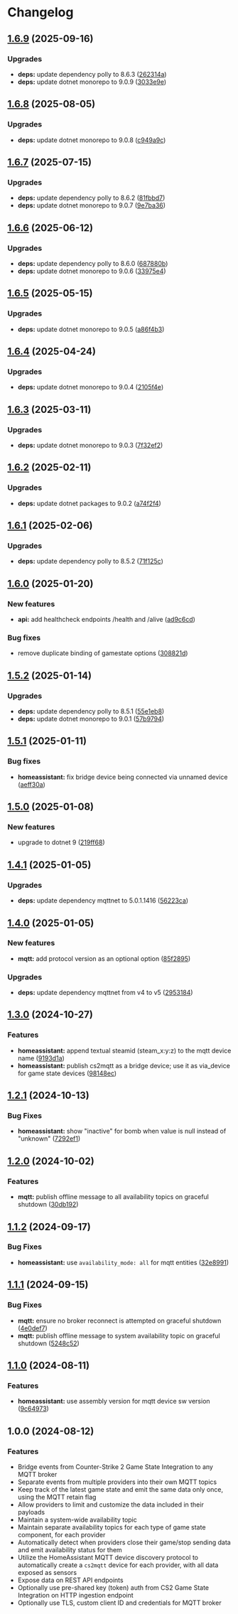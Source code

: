 # Changelog

## [1.6.9](https://github.com/lupusbytes/cs2mqtt/compare/v1.6.8...v1.6.9) (2025-09-16)


### Upgrades

* **deps:** update dependency polly to 8.6.3 ([262314a](https://github.com/lupusbytes/cs2mqtt/commit/262314a3195d78c529b066dd1ec1a41f3fb6a429))
* **deps:** update dotnet monorepo to 9.0.9 ([3033e9e](https://github.com/lupusbytes/cs2mqtt/commit/3033e9e353f5418fe4699bc572bb013fc465de3a))

## [1.6.8](https://github.com/lupusbytes/cs2mqtt/compare/v1.6.7...v1.6.8) (2025-08-05)


### Upgrades

* **deps:** update dotnet monorepo to 9.0.8 ([c949a9c](https://github.com/lupusbytes/cs2mqtt/commit/c949a9cb53b09ac44fc42c3f2fc2048aeb3de4c7))

## [1.6.7](https://github.com/lupusbytes/cs2mqtt/compare/v1.6.6...v1.6.7) (2025-07-15)


### Upgrades

* **deps:** update dependency polly to 8.6.2 ([81fbbd7](https://github.com/lupusbytes/cs2mqtt/commit/81fbbd76090041a9fa76dfe1c009e6278491cfbf))
* **deps:** update dotnet monorepo to 9.0.7 ([9e7ba36](https://github.com/lupusbytes/cs2mqtt/commit/9e7ba363c2e87c90919f4914897ae8bb8dc0e460))

## [1.6.6](https://github.com/lupusbytes/cs2mqtt/compare/v1.6.5...v1.6.6) (2025-06-12)


### Upgrades

* **deps:** update dependency polly to 8.6.0 ([687880b](https://github.com/lupusbytes/cs2mqtt/commit/687880b0ad2aa6628df2aa8c1a71711aa0d94612))
* **deps:** update dotnet monorepo to 9.0.6 ([33975e4](https://github.com/lupusbytes/cs2mqtt/commit/33975e48611ebb89176f64c1f609b996b751030b))

## [1.6.5](https://github.com/lupusbytes/cs2mqtt/compare/v1.6.4...v1.6.5) (2025-05-15)


### Upgrades

* **deps:** update dotnet monorepo to 9.0.5 ([a86f4b3](https://github.com/lupusbytes/cs2mqtt/commit/a86f4b3ac00760bac592efbb80b66abfb9e71373))

## [1.6.4](https://github.com/lupusbytes/cs2mqtt/compare/v1.6.3...v1.6.4) (2025-04-24)


### Upgrades

* **deps:** update dotnet monorepo to 9.0.4 ([2105f4e](https://github.com/lupusbytes/cs2mqtt/commit/2105f4e00ffb1fc7951702df68ea15a44311e9e9))

## [1.6.3](https://github.com/lupusbytes/cs2mqtt/compare/v1.6.2...v1.6.3) (2025-03-11)


### Upgrades

* **deps:** update dotnet monorepo to 9.0.3 ([7f32ef2](https://github.com/lupusbytes/cs2mqtt/commit/7f32ef21f84553abd841b766193a41c6133e873a))

## [1.6.2](https://github.com/lupusbytes/cs2mqtt/compare/v1.6.1...v1.6.2) (2025-02-11)


### Upgrades

* **deps:** update dotnet packages to 9.0.2 ([a74f2f4](https://github.com/lupusbytes/cs2mqtt/commit/a74f2f455e690e6b40750e7319d4753efc4d173b))

## [1.6.1](https://github.com/lupusbytes/cs2mqtt/compare/v1.6.0...v1.6.1) (2025-02-06)


### Upgrades

* **deps:** update dependency polly to 8.5.2 ([71f125c](https://github.com/lupusbytes/cs2mqtt/commit/71f125c32e323f1e24e5db8877123a4f86b357a0))

## [1.6.0](https://github.com/lupusbytes/cs2mqtt/compare/v1.5.2...v1.6.0) (2025-01-20)


### New features

* **api:** add healthcheck endpoints /health and /alive ([ad9c6cd](https://github.com/lupusbytes/cs2mqtt/commit/ad9c6cd1b4317d78344278ca38840607c7b4e590))


### Bug fixes

* remove duplicate binding of gamestate options ([308821d](https://github.com/lupusbytes/cs2mqtt/commit/308821d7c7473ecdc5ee369c8fdf24d4e3140044))

## [1.5.2](https://github.com/lupusbytes/cs2mqtt/compare/v1.5.1...v1.5.2) (2025-01-14)


### Upgrades

* **deps:** update dependency polly to 8.5.1 ([55e1eb8](https://github.com/lupusbytes/cs2mqtt/commit/55e1eb8b5a9ad27772dee7b04729d36c75400095))
* **deps:** update dotnet monorepo to 9.0.1 ([57b9794](https://github.com/lupusbytes/cs2mqtt/commit/57b9794fad6c311774973c3197cf5f35fb7c478f))

## [1.5.1](https://github.com/lupusbytes/cs2mqtt/compare/v1.5.0...v1.5.1) (2025-01-11)


### Bug fixes

* **homeassistant:** fix bridge device being connected via unnamed device ([aeff30a](https://github.com/lupusbytes/cs2mqtt/commit/aeff30a74f3298984c6d21a705be86f91b89b6e8))

## [1.5.0](https://github.com/lupusbytes/cs2mqtt/compare/v1.4.1...v1.5.0) (2025-01-08)


### New features

* upgrade to dotnet 9 ([219ff68](https://github.com/lupusbytes/cs2mqtt/commit/219ff6890a0083745bf60a78980031ba8d6447c4))

## [1.4.1](https://github.com/lupusbytes/cs2mqtt/compare/v1.4.0...v1.4.1) (2025-01-05)


### Upgrades

* **deps:** update dependency mqttnet to 5.0.1.1416 ([56223ca](https://github.com/lupusbytes/cs2mqtt/commit/56223ca45efb1493029cc0a1bff06e9d56a67045))

## [1.4.0](https://github.com/lupusbytes/cs2mqtt/compare/v1.3.0...v1.4.0) (2025-01-05)


### New features

* **mqtt:** add protocol version as an optional option ([85f2895](https://github.com/lupusbytes/cs2mqtt/commit/85f28956e5b860b3bbf33d455edde13fdf2c13e4))


### Upgrades

* **deps:** update dependency mqttnet from v4 to v5 ([2953184](https://github.com/lupusbytes/cs2mqtt/commit/29531841e2dc6aba0e1953749fedc4b9f930484b))

## [1.3.0](https://github.com/lupusbytes/cs2mqtt/compare/v1.2.1...v1.3.0) (2024-10-27)


### Features

* **homeassistant:** append textual steamid (steam_x:y:z) to the mqtt device name ([9193d1a](https://github.com/lupusbytes/cs2mqtt/commit/9193d1aa51a04dee3bf5ee67d5263e893de7ced6))
* **homeassistant:** publish cs2mqtt as a bridge device; use it as via_device for game state devices ([98148ec](https://github.com/lupusbytes/cs2mqtt/commit/98148ece21312f85226f4277593c47d34e1b338f))

## [1.2.1](https://github.com/lupusbytes/cs2mqtt/compare/v1.2.0...v1.2.1) (2024-10-13)


### Bug Fixes

* **homeassistant:** show "inactive" for bomb when value is null instead of "unknown" ([7292ef1](https://github.com/lupusbytes/cs2mqtt/commit/7292ef174bd7cc80cc5cf6befc1b39a819386e1e))

## [1.2.0](https://github.com/lupusbytes/cs2mqtt/compare/v1.1.2...v1.2.0) (2024-10-02)


### Features

* **mqtt:** publish offline message to all availability topics on graceful shutdown ([30db192](https://github.com/lupusbytes/cs2mqtt/commit/30db19297262c29ef508a36187298950faa5b304))

## [1.1.2](https://github.com/lupusbytes/cs2mqtt/compare/v1.1.1...v1.1.2) (2024-09-17)


### Bug Fixes

* **homeassistant:** use `availability_mode: all` for mqtt entities ([32e8991](https://github.com/lupusbytes/cs2mqtt/commit/32e8991b19d8d078e5e817bc8d62b4ea2139c8b8))

## [1.1.1](https://github.com/lupusbytes/cs2mqtt/compare/v1.1.0...v1.1.1) (2024-09-15)


### Bug Fixes

* **mqtt:** ensure no broker reconnect is attempted on graceful shutdown ([4e0def7](https://github.com/lupusbytes/cs2mqtt/commit/4e0def7c567d46362f57c0cde5aa232ae80b8751))
* **mqtt:** publish offline message to system availability topic on graceful shutdown ([5248c52](https://github.com/lupusbytes/cs2mqtt/commit/5248c52c22ba30afdc6d3e711123e28075d6359a))

## [1.1.0](https://github.com/lupusbytes/cs2mqtt/compare/v1.0.0...v1.1.0) (2024-08-11)


### Features

* **homeassistant:** use assembly version for mqtt device sw version ([9c64973](https://github.com/lupusbytes/cs2mqtt/commit/9c64973a1b7a373e1d968dc1e2bab6547c122a9a))

## 1.0.0 (2024-08-12)

### Features

* Bridge events from Counter-Strike 2 Game State Integration to any MQTT broker
* Separate events from multiple providers into their own MQTT topics
* Keep track of the latest game state and emit the same data only once, using the MQTT retain flag
* Allow providers to limit and customize the data included in their payloads
* Maintain a system-wide availability topic
* Maintain separate availability topics for each type of game state component, for each provider
* Automatically detect when providers close their game/stop sending data and emit availability status for them
* Utilize the HomeAssistant MQTT device discovery protocol to automatically create a `cs2mqtt` device for each provider, with all data exposed as sensors
* Expose data on REST API endpoints
* Optionally use pre-shared key (token) auth from CS2 Game State Integration on HTTP ingestion endpoint
* Optionally use TLS, custom client ID and credentials for MQTT broker
